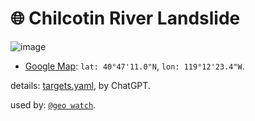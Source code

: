 # 🌐 Chilcotin River Landslide

![image](https://kamangir-public.s3.ca-central-1.amazonaws.com/geo-watch-2024-09-04-burning-man-2024-a/geo-watch-2024-09-04-burning-man-2024-a-2X.gif?raw=true&random=582PcDlgy2KIC0MV)

- [Google Map](https://maps.app.goo.gl/e58UsDThr8ryqCRa8): `lat: 40°47'11.0"N`, `lon: 119°12'23.4"W`.

details: [targets.yaml](../targets.yaml), by ChatGPT.

used by: [`@geo watch`](../).